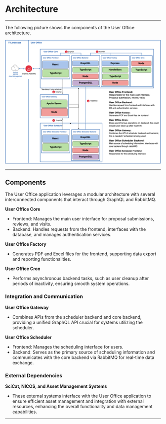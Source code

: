 # Architecture

_________________________________________________________________________________________________________

The following picture shows the components of the User Office architecture.

![System overview](../assets/images/system-overview.png)

_________________________________________________________________________________________________________

## Components

The User Office application leverages a modular architecture with several interconnected components that interact through GraphQL and RabbitMQ.

**User Office Core**

- Frontend: Manages the main user interface for proposal submissions, reviews, and visits.
- Backend: Handles requests from the frontend, interfaces with the database, and manages authentication services.

**User Office Factory**

- Generates PDF and Excel files for the frontend, supporting data export and reporting functionalities.

**User Office Cron**

- Performs asynchronous backend tasks, such as user cleanup after periods of inactivity, ensuring smooth system operations.

### Integration and Communication

**User Office Gateway**

- Combines APIs from the scheduler backend and core backend, providing a unified GraphQL API crucial for systems utilizing the scheduler.

**User Office Scheduler**

- Frontend: Manages the scheduling interface for users.
- Backend: Serves as the primary source of scheduling information and communicates with the core backend via RabbitMQ for real-time data exchange.

### External Dependencies

**SciCat, NICOS, and Asset Management Systems** 

- These external systems interface with the User Office application to ensure efficient asset management and integration with external resources, enhancing the overall functionality and data management capabilities.

_________________________________________________________________________________________________________
